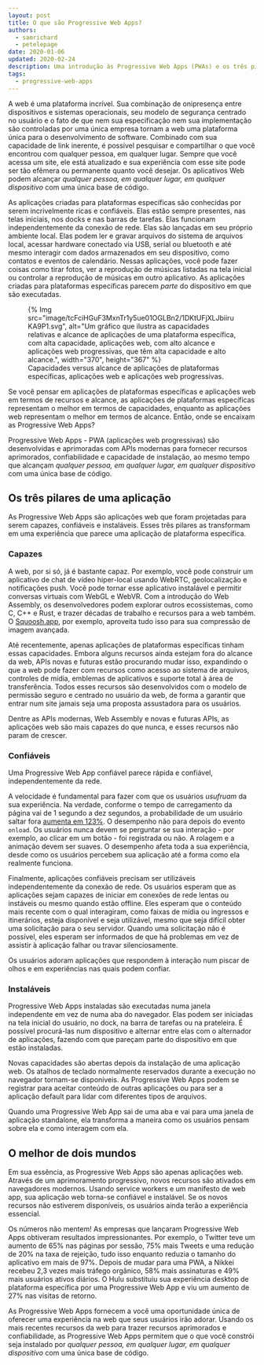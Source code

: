 ```yaml
---
layout: post
title: O que são Progressive Web Apps?
authors:
  - samrichard
  - petelepage
date: 2020-01-06
updated: 2020-02-24
description: Uma introdução às Progressive Web Apps (PWAs) e os três pilares que as separam de outras aplicações web.
tags:
  - progressive-web-apps
---
```


A web é uma plataforma incrível. Sua combinação de onipresença entre dispositivos e sistemas operacionais, seu modelo de segurança centrado no usuário e o fato de que nem sua especificação nem sua implementação são controladas por uma única empresa tornam a web uma plataforma única para o desenvolvimento de software. Combinado com sua capacidade de link inerente, é possível pesquisar e compartilhar o que você encontrou com qualquer pessoa, em qualquer lugar. Sempre que você acessa um site, ele está atualizado e sua experiência com esse site pode ser tão efêmera ou permanente quanto você desejar. Os aplicativos Web podem alcançar *qualquer pessoa, em qualquer lugar, em qualquer dispositivo* com uma única base de código.

As aplicações criadas para plataformas específicas são conhecidas por serem incrivelmente ricas e confiáveis. Elas estão sempre presentes, nas telas iniciais, nos docks e nas barras de tarefas. Elas funcionam independentemente da conexão de rede. Elas são lançadas em seu próprio ambiente local. Elas podem ler e gravar arquivos do sistema de arquivos local, acessar hardware conectado via USB, serial ou bluetooth e até mesmo interagir com dados armazenados em seu dispositivo, como contatos e eventos de calendário. Nessas aplicações, você pode fazer coisas como tirar fotos, ver a reprodução de músicas listadas na tela inicial ou controlar a reprodução de músicas em outro aplicativo. As aplicações criadas para plataformas específicas parecem *parte* do dispositivo em que são executadas.

<figure class="w-figure">   {% Img src="image/tcFciHGuF3MxnTr1y5ue01OGLBn2/1DKtUFjXLJbiiruKA9P1.svg", alt="Um gráfico que ilustra as capacidades relativas e alcance de aplicações de uma plataforma específica, com alta capacidade, aplicações web, com alto alcance e aplicações web progressivas, que têm alta capacidade e alto alcance.", width="370", height="367" %}   <figcaption class="w-figcaption w-figcaption--fullbleed"> Capacidades versus alcance de aplicações de plataformas específicas, aplicações web e aplicações web progressivas.</figcaption></figure>

Se você pensar em aplicações de plataformas específicas e aplicações web em termos de recursos e alcance, as aplicações de plataformas específicas representam o melhor em termos de capacidades, enquanto as aplicações web representam o melhor em termos de alcance. Então, onde se encaixam as Progressive Web Apps?

Progressive Web Apps - PWA (aplicações web progressivas)  são desenvolvidas e aprimoradas com APIs modernas para fornecer recursos aprimorados, confiabilidade e capacidade de instalação, ao mesmo tempo que alcançam *qualquer pessoa, em qualquer lugar, em qualquer dispositivo* com uma única base de código.

## Os três pilares de uma aplicação

As Progressive Web Apps são aplicações web que foram projetadas para serem capazes, confiáveis e instaláveis. Esses três pilares as transformam em uma experiência que parece uma aplicação de plataforma específica.

### Capazes

A web, por si só, já é bastante capaz. Por exemplo, você pode construir um aplicativo de chat de vídeo hiper-local usando WebRTC, geolocalização e notificações push. Você pode tornar esse aplicativo instalável e permitir conversas virtuais com WebGL e WebVR. Com a introdução do Web Assembly, os desenvolvedores podem explorar outros ecossistemas, como C, C++ e Rust, e trazer décadas de trabalho e recursos para a web também. O [Squoosh.app](https://squoosh.app/), por exemplo, aproveita tudo isso para sua compressão de imagem avançada.

Até recentemente, apenas aplicações de plataformas específicas tinham essas capacidades. Embora alguns recursos ainda estejam fora do alcance da web, APIs novas e futuras estão procurando mudar isso, expandindo o que a web pode fazer com recursos como acesso ao sistema de arquivos, controles de mídia, emblemas de aplicativos e suporte total à área de transferência. Todos esses recursos são desenvolvidos com o modelo de permissão seguro e centrado no usuário da web, de forma a garantir que entrar num site jamais seja uma proposta assustadora para os usuários.

Dentre as APIs modernas, Web Assembly e novas e futuras APIs, as aplicações web são mais capazes do que nunca, e esses recursos não param de crescer.

### Confiáveis

Uma Progressive Web App confiável parece rápida e confiável, independentemente da rede.

A velocidade é fundamental para fazer com que os usuários *usufruam* da sua experiência. Na verdade, conforme o tempo de carregamento da página vai de 1 segundo a dez segundos, a probabilidade de um usuário saltar fora [aumenta em 123%](https://www.thinkwithgoogle.com/marketing-resources/data-measurement/mobile-page-speed-new-industry-benchmarks/). O desempenho não para depois do evento `onload`. Os usuários nunca devem se perguntar se sua interação - por exemplo, ao clicar em um botão - foi registrada ou não. A rolagem e a animação devem ser suaves. O desempenho afeta toda a sua experiência, desde como os usuários percebem sua aplicação até a forma como ela realmente funciona.

Finalmente, aplicações confiáveis precisam ser utilizáveis independentemente da conexão de rede. Os usuários esperam que as aplicações sejam capazes de iniciar em conexões de rede lentas ou instáveis ou mesmo quando estão offline. Eles esperam que o conteúdo mais recente com o qual interagiram, como faixas de mídia ou ingressos e itinerários, esteja disponível e seja utilizável, mesmo que seja difícil obter uma solicitação para o seu servidor. Quando uma solicitação não é possível, eles esperam ser informados de que há problemas em vez de assistir à aplicação falhar ou travar silenciosamente.

Os usuários adoram aplicações que respondem à interação num piscar de olhos e em experiências nas quais podem confiar.

### Instaláveis

Progressive Web Apps instaladas são executadas numa janela independente em vez de numa aba do navegador. Elas podem ser iniciadas na tela inicial do usuário, no dock, na barra de tarefas ou na prateleira. É possível procurá-las num dispositivo e alternar entre elas com o alternador de aplicações, fazendo com que pareçam parte do dispositivo em que estão instaladas.

Novas capacidades são abertas depois da instalação de uma aplicação web. Os atalhos de teclado normalmente reservados durante a execução no navegador tornam-se disponíveis. As Progressive Web Apps podem se registrar para aceitar conteúdo de outras aplicações ou para ser a aplicação default para lidar com diferentes tipos de arquivos.

Quando uma Progressive Web App sai de uma aba e vai para uma janela de aplicação standalone, ela transforma a maneira como os usuários pensam sobre ela e como interagem com ela.

## O melhor de dois mundos

Em sua essência, as Progressive Web Apps são apenas aplicações web. Através de um aprimoramento progressivo, novos recursos são ativados em navegadores modernos. Usando service workers e um manifesto de web app, sua aplicação web torna-se confiável e instalável. Se os novos recursos não estiverem disponíveis, os usuários ainda terão a experiência essencial.

Os números não mentem! As empresas que lançaram Progressive Web Apps obtiveram resultados impressionantes. Por exemplo, o Twitter teve um aumento de 65% nas páginas por sessão, 75% mais Tweets e uma redução de 20% na taxa de rejeição, tudo isso enquanto reduzia o tamanho do aplicativo em mais de 97%. Depois de mudar para uma PWA, a Nikkei recebeu 2,3 vezes mais tráfego orgânico, 58% mais assinaturas e 49% mais usuários ativos diários. O Hulu substituiu sua experiência desktop de plataforma específica por uma Progressive Web App e viu um aumento de 27% nas visitas de retorno.

As Progressive Web Apps fornecem a você uma oportunidade única de oferecer uma experiência na web que seus usuários irão adorar. Usando os mais recentes recursos da web para trazer recursos aprimorados e confiabilidade, as Progressive Web Apps permitem que o que você constrói seja instalado por *qualquer pessoa, em qualquer lugar, em qualquer dispositivo* com uma única base de código.
